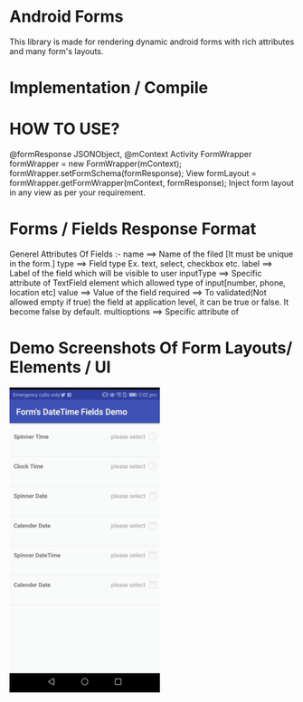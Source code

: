 # Android Forms

This library is made for rendering dynamic android forms with rich attributes and many form's layouts.

# Implementation / Compile



# HOW TO USE?

@formResponse JSONObject,
@mContext Activity
FormWrapper formWrapper = new FormWrapper(mContext);
formWrapper.setFormSchema(formResponse);
View formLayout = formWrapper.getFormWrapper(mContext, formResponse);
Inject form layout in any view as per your requirement.

# Forms / Fields Response Format
  Generel Attributes Of Fields :- 
  name          ==>  Name of the filed [It must be unique in the form.]
  type          ==>  Field type Ex. text, select, checkbox etc.
  label         ==>  Label of the field which will be visible to user
  inputType     ==>  Specific attribute of TextField element which allowed type of input[number, phone, location etc]
  value         ==>  Value of the field
  required      ==>  To validated(Not allowed empty if true) the field at application level, it can be true or false. It become                      false by default.
  multioptions  ==>  Specific attribute of 
# Demo Screenshots Of Form Layouts/ Elements / UI


![alt text](https://raw.githubusercontent.com/kamlendrabigstep/androidTestDemo/master/screenshots/date_time_field_demo.gif)



